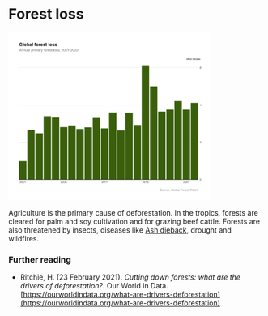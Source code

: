 # Forest loss

<img src="plot.jpeg" alt="Global forest loss" width="400"/>

Agriculture is the primary cause of deforestation. In the tropics, forests are cleared for palm and soy cultivation and for grazing beef cattle. Forests are also threatened by insects, diseases like [Ash dieback](https://www.forestresearch.gov.uk/tools-and-resources/fthr/pest-and-disease-resources/ash-dieback-hymenoscyphus-fraxineus/), drought and wildfires.

### Further reading
- Ritchie, H. (23 February 2021). *Cutting down forests: what are the drivers of deforestation?*. Our World in Data. [https://ourworldindata.org/what-are-drivers-deforestation](https://ourworldindata.org/what-are-drivers-deforestation)